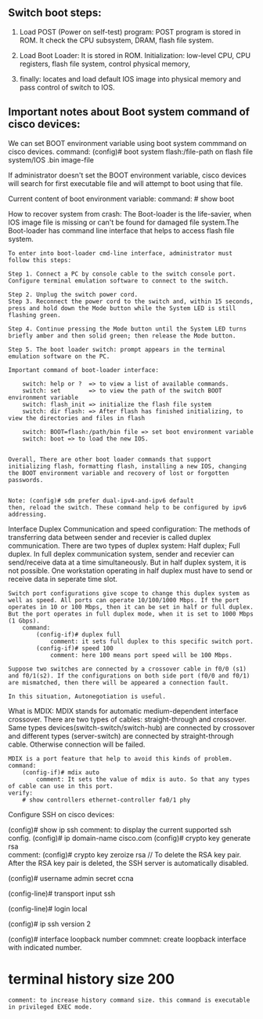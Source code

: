 ## Switch boot steps:

1. Load POST (Power on self-test) program: 
		POST program is stored in ROM. It check the CPU subsystem, DRAM, flash file system.
2. Load Boot Loader:
		It is stored in ROM. Initialization: low-level CPU, CPU registers, flash file system, control physical memory, 

3. finally: locates and load default IOS image into physical memory and pass control of switch to IOS.


## Important notes about Boot system command of cisco devices:

We can set BOOT environment variable using boot system commmand on cisco devices.
command: 
	(config)# boot system flash:/file-path on flash file system/IOS .bin image-file

If administrator doesn't set the BOOT environment variable, cisco devices will search for first executable file and will attempt to boot using that file.

Current content of boot environment variable:
command:
	# show boot
	
	
How to recover system from crash:
	The Boot-loader is the life-savier, when IOS image file is missing or can't be found for damaged file system.The Boot-loader has command line interface that helps to access flash file system.
	
	To enter into boot-loader cmd-line interface, administrator must follow this steps:
	
	Step 1. Connect a PC by console cable to the switch console port. Configure terminal emulation software to connect to the switch.
	
	Step 2. Unplug the switch power cord.
	Step 3. Reconnect the power cord to the switch and, within 15 seconds, press and hold down the Mode button while the System LED is still flashing green.
	
	Step 4. Continue pressing the Mode button until the System LED turns briefly amber and then solid green; then release the Mode button.
	
	Step 5. The boot loader switch: prompt appears in the terminal emulation software on the PC.
	
	Important command of boot-loader interface:
		
		switch: help or ?  => to view a list of available commands.
		switch: set	   	   => to view the path of the switch BOOT environment variable
		switch: flash_init => initialize the flash file system
		switch: dir flash: => After flash has finished initializing, to view the directories and files in flash
		
		switch: BOOT=flash:/path/bin file => set boot environment variable
		switch: boot => to load the new IOS.
		
	
	Overall, There are other boot loader commands that support initializing flash, formatting flash, installing a new IOS, changing the BOOT environment variable and recovery of lost or forgotten passwords.
	
	
	Note: (config)# sdm prefer dual-ipv4-and-ipv6 default
	then, reload the switch. These command help to be configured by ipv6 addressing.
	
	
	
Interface Duplex Communication and speed configuration:
	The methods of transferring data between sender and recevier is called duplex communication. There are two types of duplex system: Half duplex; Full duplex. In full deplex communication system, sender and recevier can send/receive data at a time simultaneously. But in half duplex system, it is not possible. One workstation operating in half duplex must have to send or receive data in seperate time slot. 
	
	Switch port configurations give scope to change this duplex system as well as speed. All ports can operate 10/100/1000 Mbps. If the port operates in 10 or 100 Mbps, then it can be set in half or full duplex. But the port operates in full duplex mode, when it is set to 1000 Mbps (1 Gbps). 
		command: 
			(config-if)# duplex full
				comment: it sets full duplex to this specific switch port.
			(config-if)# speed 100
				comment: here 100 means port speed will be 100 Mbps.
		
	Suppose two switches are connected by a crossover cable in f0/0 (s1) and f0/1(s2). If the configurations on both side port (f0/0 and f0/1) are mismatched, then there will be appeared a connection fault.
		
	In this situation, Autonegotiation is useful.
	
	
	
What is MDIX:
	MDIX stands for automatic medium-dependent interface crossover. There are two types of cables: straight-through and crossover. Same types devices(switch-switch/switch-hub) are connected by crossover and different types (server-switch) are connected by straight-through cable. Otherwise connection will be failed. 
	
	MDIX is a port feature that help to avoid this kinds of problem. 
	command:
		(config-if)# mdix auto
			comment: It sets the value of mdix is auto. So that any types of cable can use in this port.
	verify:
		# show controllers ethernet-controller fa0/1 phy 
		
		
		
		
Configure SSH on cisco devices:

(config)# show ip ssh
	comment: to display the current supported ssh config.
(config)# ip domain-name cisco.com
(config)# crypto key generate rsa                    
	comment: (config)# crypto key zeroize rsa // To delete the RSA key pair. After the RSA key pair is deleted, the SSH server is automatically disabled.
		
(config)# username admin secret ccna

(config-line)# transport input ssh

(config-line)# login local

(config)# ip ssh version 2



(config)# interface loopback number
	commnet: create loopback interface with indicated number.

# terminal history size 200
	comment: to increase history command size. this command is executable in privileged EXEC mode.

		
		
	
	








